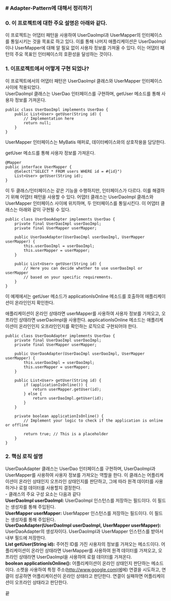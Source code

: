 ### **\# Adapter-Pattern에 대해서 정리하기**

### **0\. 이 프로젝트에 대한 주요 설명은 아래와 같다.**

이 프로젝트는 어댑터 패턴을 사용하여 UserDaoImpl과 UserMapper의 인터페이스를 통일시키는 것을 목표로 하고 있다. 이를 통해 나머지 애플리케이션은 UserDaoImpl이나 UserMapper에 대해 알 필요 없이 사용자 정보를 가져올 수 있다. 이는 어댑터 패턴의 주요 목표인 인터페이스의 호환성을 달성하는 것이다.

### **1\. 이프로젝트에서 어떻게 구현 되었나?**

이 프로젝트에서의 어댑터 패턴은 UserDaoImpl 클래스와 UserMapper 인터페이스 사이에 적용되었다.  
UserDaoImpl 클래스는 UserDao 인터페이스를 구현하며, getUser 메소드를 통해 사용자 정보를 가져온다. 

```
public class UserDaoImpl implements UserDao {
    public List<User> getUser(String id) {
        // Implementation here
        return null;
    }
}
```

UserMapper 인터페이스는 MyBatis 매퍼로, 데이터베이스와의 상호작용을 담당한다.

getUser 메소드를 통해 사용자 정보를 가져온다.

```
@Mapper
public interface UserMapper {
    @Select("SELECT * FROM users WHERE id = #{id}")
    List<User> getUser(String id);
}
```

이 두 클래스/인터페이스는 같은 기능을 수행하지만, 인터페이스가 다르다. 이를 해결하기 위해 어댑터 패턴을 사용할 수 있다. 어댑터 클래스는 UserDaoImpl 클래스와 UserMapper 인터페이스 사이에 위치하며, 두 인터페이스를 통일시킨다. 이 어댑터 클래스는 아래와 같이 구현될 수 있다.

```
public class UserDaoAdapter implements UserDao {
    private final UserDaoImpl userDaoImpl;
    private final UserMapper userMapper;

    public UserDaoAdapter(UserDaoImpl userDaoImpl, UserMapper userMapper) {
        this.userDaoImpl = userDaoImpl;
        this.userMapper = userMapper;
    }

    public List<User> getUser(String id) {
        // Here you can decide whether to use userDaoImpl or userMapper
        // based on your specific requirements.
    }
}
```

이 예제에서는 getUser 메소드가 applicationIsOnline 메소드를 호출하여 애플리케이션이 온라인인지 확인한다.

애플리케이션이 온라인 상태라면 userMapper를 사용하여 사용자 정보를 가져오고, 오프라인 상태라면 userDaoImpl을 사용한다. applicationIsOnline 메소드는 애플리케이션이 온라인인지 오프라인인지를 확인하는 로직으로 구현되어야 한다.

```
public class UserDaoAdapter implements UserDao {
    private final UserDaoImpl userDaoImpl;
    private final UserMapper userMapper;

    public UserDaoAdapter(UserDaoImpl userDaoImpl, UserMapper userMapper) {
        this.userDaoImpl = userDaoImpl;
        this.userMapper = userMapper;
    }

    public List<User> getUser(String id) {
        if (applicationIsOnline()) {
            return userMapper.getUser(id);
        } else {
            return userDaoImpl.getUser(id);
        }
    }

    private boolean applicationIsOnline() {
        // Implement your logic to check if the application is online or offline
        
        return true; // This is a placeholder
    }
}
```

### **2\. 핵심 로직 설명**

UserDaoAdapter 클래스는 UserDao 인터페이스를 구현하며, UserDaoImpl과 UserMapper를 사용하여 사용자 정보를 가져오는 역할을 한다. 이 클래스는 어플리케이션이 온라인 상태인지 오프라인 상태인지를 판단하고, 그에 따라 원격 데이터를 사용하거나 로컬 데이터를 사용할지 결정한다.    
\- 클래스의 주요 구성 요소는 다음과 같다     
**UserDaoImpl userDaoImpl:** UserDaoImpl 인스턴스를 저장하는 필드이다. 이 필드는 생성자를 통해 주입된다.    
**UserMapper userMapper:** UserMapper 인스턴스를 저장하는 필드이다. 이 필드는 생성자를 통해 주입된다.    
**UserDaoAdapter(UserDaoImpl userDaoImpl, UserMapper userMapper):** UserDaoAdapter의 생성자이다. UserDaoImpl과 UserMapper 인스턴스를 받아서 내부 필드에 저장한다.    
**List<User> getUser(String id):** 주어진 ID를 가진 사용자의 정보를 가져오는 메소드이다. 어플리케이션이 온라인 상태라면 UserMapper를 사용하여 원격 데이터를 가져오고, 오프라인 상태라면 UserDaoImpl을 사용하여 로컬 데이터를 가져온다.
**boolean applicationIsOnline():** 어플리케이션이 온라인 상태인지 판단하는 메소드이다. 소켓을 사용하여 특정 주소([http://www.google.com)에](http://www.google.com)에) 연결을 시도하고, 연결이 성공하면 어플리케이션이 온라인 상태라고 판단한다. 연결이 실패하면 어플리케이션이 오프라인 상태라고 판단한다.

끝
